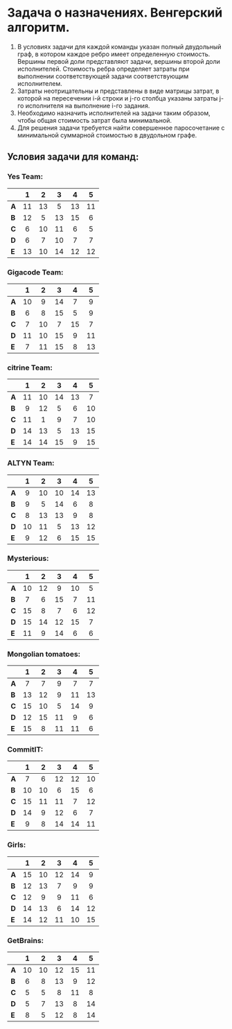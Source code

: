 # Задача о назначениях. Венгерский алгоритм.
1. В условиях задачи для каждой команды указан полный двудольный граф, в котором каждое ребро имеет определенную стоимость. Вершины первой доли представляют задачи, вершины второй доли исполнителей. Стоимость ребра определяет затраты при выполнении соответствующей задачи соответствующим исполнителем.
2. Затраты неотрицательны и представлены в виде матрицы затрат, в которой на пересечении i-й строки и j-го столбца указаны затраты j-го исполнителя на выполнение i-го задания.
3. Необходимо назначить исполнителей на задачи таким образом, чтобы общая стоимость затрат была минимальной.
4. Для решения задачи требуется найти совершенное паросочетание с минимальной суммарной стоимостью в двудольном графе.

## Условия задачи для команд:
### Yes Team:

|       | **1** | **2** | **3** | **4** | **5** |
|-------|:-----:|:-----:|:-----:|:-----:|:-----:|
| **A** |  11   |  13   |   5   |  13   |  11   |
| **B** |  12   |   5   |  13   |  15   |   6   |
| **C** |   6   |  10   |  11   |   6   |   5   |
| **D** |   6   |   7   |  10   |   7   |   7   |
| **E** |  13   |  10   |  14   |  12   |  12   |

### Gigacode Team:

|       | **1** | **2** | **3** | **4** | **5** |
|-------|:-----:|:-----:|:-----:|:-----:|:-----:|
| **A** |  10   |   9   |  14   |   7   |   9   |
| **B** |   6   |   8   |  15   |   5   |   9   |
| **C** |   7   |  10   |   7   |  15   |   7   |
| **D** |  11   |  10   |  15   |   9   |  11   |
| **E** |   7   |  11   |  15   |   8   |  13   |

### citrine Team:

|       | **1** | **2** | **3** | **4** | **5** |
|-------|:-----:|:-----:|:-----:|:-----:|:-----:|
| **A** |  11   |  10   |  14   |  13   |   7   |
| **B** |   9   |  12   |   5   |   6   |  10   |
| **C** |  11   |   1   |   9   |   7   |  10   |
| **D** |  14   |  13   |   5   |  13   |  15   |
| **E** |  14   |  14   |  15   |   9   |  15   |

### ALTYN Team:

|       | **1** | **2** | **3** | **4** | **5** |
|-------|:-----:|:-----:|:-----:|:-----:|:-----:|
| **A** |   9   |  10   |  10   |  14   |  13   |
| **B** |   9   |   5   |  14   |   6   |   8   |
| **C** |   8   |  13   |  13   |   9   |   8   |
| **D** |  10   |  11   |   5   |  13   |  12   |
| **E** |   9   |  12   |   6   |  15   |  15   |

### Mysterious:

|       | **1** | **2** | **3** | **4** | **5** |
|-------|:-----:|:-----:|:-----:|:-----:|:-----:|
| **A** |  10   |  12   |   9   |  10   |   5   |
| **B** |   7   |   6   |  15   |   7   |  11   |
| **C** |  15   |   8   |   7   |   6   |  12   |
| **D** |  15   |  14   |  12   |  15   |   7   |
| **E** |  11   |   9   |  14   |   6   |   6   |

### Mongolian tomatoes:

|       | **1** | **2** | **3** | **4** | **5** |
|-------|:-----:|:-----:|:-----:|:-----:|:-----:|
| **A** |   7   |   7   |   9   |   7   |   7   |
| **B** |  13   |  12   |   9   |  11   |  13   |
| **C** |  15   |  10   |   5   |  14   |   9   |
| **D** |  12   |  15   |  11   |   9   |   6   |
| **E** |  15   |   8   |  11   |  11   |   6   |

### CommitIT:

|       | **1** | **2** | **3** | **4** | **5** |
|-------|:-----:|:-----:|:-----:|:-----:|:-----:|
| **A** |   7   |   6   |  12   |  12   |  10   |
| **B** |  10   |  10   |   6   |  15   |   6   |
| **C** |  15   |  11   |  11   |   7   |  12   |
| **D** |  14   |   9   |  12   |   6   |   7   |
| **E** |   9   |   8   |  14   |  14   |  11   |

### Girls:

|       | **1** | **2** | **3** | **4** | **5** |
|-------|:-----:|:-----:|:-----:|:-----:|:-----:|
| **A** |  15   |  10   |  12   |  14   |   9   |
| **B** |  12   |  13   |   7   |   9   |   9   |
| **C** |  12   |   9   |   9   |  11   |   6   |
| **D** |  14   |  13   |   6   |  14   |  12   |
| **E** |  14   |  12   |  11   |  10   |  15   |

### GetBrains:

|       | **1** | **2** | **3** | **4** | **5** |
|-------|:-----:|:-----:|:-----:|:-----:|:-----:|
| **A** |  10   |  10   |  12   |  15   |  11   |
| **B** |   6   |   8   |  13   |   9   |  12   |
| **C** |   5   |   5   |   8   |  11   |   8   |
| **D** |   5   |   7   |  13   |   8   |  14   |
| **E** |   8   |   5   |  12   |   8   |  14   |
